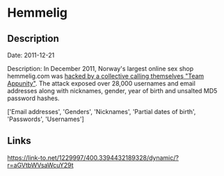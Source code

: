 # Hemmelig

## Description

Date: 2011-12-21

Description:
In December 2011, Norway's largest online sex shop hemmelig.com was <a href="http://www.dazzlepod.com/hemmelig/?page=93" target="_blank" rel="noopener">hacked by a collective calling themselves &quot;Team Appunity&quot;</a>. The attack exposed over 28,000 usernames and email addresses along with nicknames, gender, year of birth and unsalted MD5 password hashes.


['Email addresses', 'Genders', 'Nicknames', 'Partial dates of birth', 'Passwords', 'Usernames']

## Links

https://link-to.net/1229997/400.3394432189328/dynamic/?r=aGVtbWVsaWcuY29t